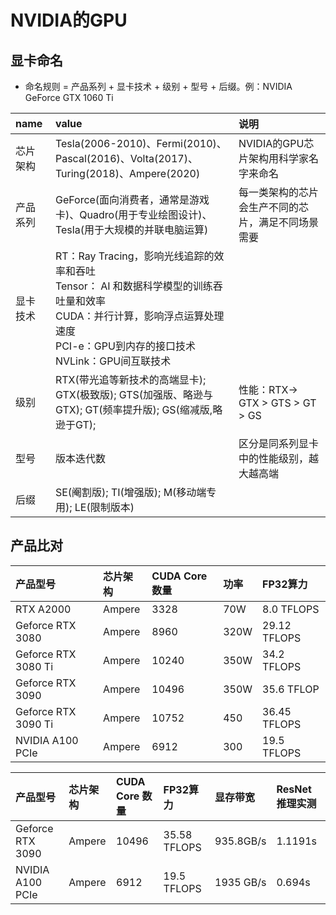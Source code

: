 # NVIDIA的GPU

## 显卡命名
* 命名规则 = 产品系列 + 显卡技术 + 级别 + 型号 + 后缀。例：NVIDIA GeForce GTX 1060 Ti

|name|value|说明|
|:--|:--|:--|
|芯片架构|Tesla(2006-2010)、Fermi(2010)、Pascal(2016)、Volta(2017)、Turing(2018)、Ampere(2020)|NVIDIA的GPU芯片架构用科学家名字来命名|
|产品系列|GeForce(面向消费者，通常是游戏卡)、Quadro(用于专业绘图设计)、Tesla(用于大规模的并联电脑运算)|每一类架构的芯片会生产不同的芯片，满足不同场景需要|
|显卡技术|RT：Ray Tracing，影响光线追踪的效率和吞吐 <br> Tensor： AI 和数据科学模型的训练吞吐量和效率 <br> CUDA：并行计算，影响浮点运算处理速度 <br> PCI-e：GPU到内存的接口技术 <br> NVLink：GPU间互联技术 ||
|级别|RTX(带光追等新技术的高端显卡); GTX(极致版); GTS(加强版、略逊与GTX); GT(频率提升版); GS(缩减版,略逊于GT); |性能：RTX-> GTX > GTS > GT > GS|
|型号|版本迭代数|区分是同系列显卡中的性能级别，越大越高端|
|后缀|SE(阉割版); TI(增强版); M(移动端专用); LE(限制版本)||

## 产品比对
|产品型号|芯片架构|CUDA Core 数量|功率|FP32算力|
|:--|:--|:--|:--|:--|
|RTX A2000|Ampere|3328|70W|8.0 TFLOPS|
|Geforce RTX 3080   |Ampere|8960|320W|29.12 TFLOPS|
|Geforce RTX 3080 Ti|Ampere|10240|350W|34.2 TFLOPS|
|Geforce RTX 3090|Ampere|10496|350W|35.6 TFLOP|
|Geforce RTX 3090 Ti|Ampere|10752|450|36.45 TFLOPS|
|NVIDIA A100 PCIe|Ampere|6912|300|19.5 TFLOPS|

|产品型号|芯片架构|CUDA Core 数量|FP32算力|显存带宽|ResNet推理实测|
|:--|:--|:--|:--|:--|:--|
|Geforce RTX 3090 |Ampere|10496|35.58 TFLOPS|935.8GB/s|1.1191s|
|NVIDIA A100 PCIe|Ampere|6912|19.5 TFLOPS|1935 GB/s|0.694s|
